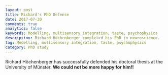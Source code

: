 ```yaml
---
layout: post
title: Richard's PhD Defense
date: 2017-07-30
comments: true
analytics: false 
keywords: Modelling, multisensory integration, taste, psychophysics
description: Richard Höchenberger completed his PhD in neuroscience.
tag: Modelling, multisensory integration, taste, psychophysics
category: PhD study
---
```


Richard Höchenberger has successfully defended his doctoral thesis at the University of Münster. **We could not be more happy for him!!**
